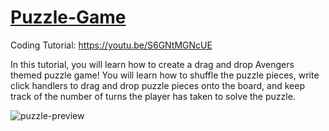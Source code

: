 # [Puzzle-Game](https://youtu.be/S6GNtMGNcUE)
Coding Tutorial: https://youtu.be/S6GNtMGNcUE

In this tutorial, you will learn how to create a drag and drop Avengers themed puzzle game! You will learn how to shuffle the puzzle pieces, write click handlers to drag and drop puzzle pieces onto the board, and keep track of the number of turns the player has taken to solve the puzzle.

![puzzle-preview](https://user-images.githubusercontent.com/78777681/163045424-30151af3-03e3-4290-90fd-feb8885f2311.png)

